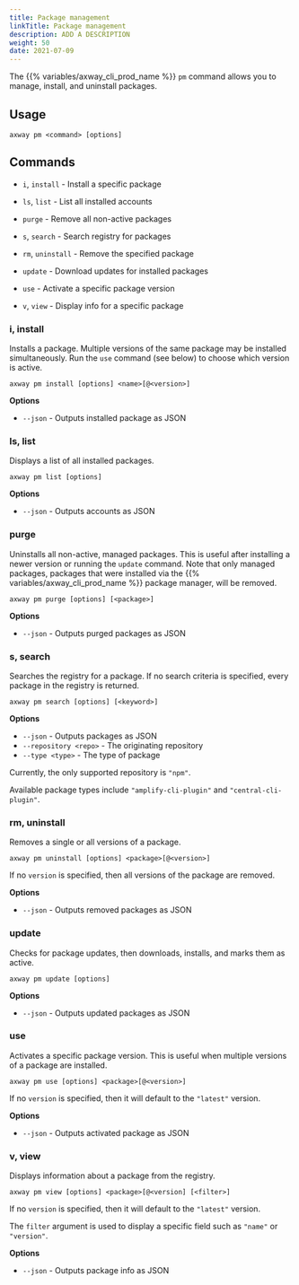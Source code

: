 ```yaml
---
title: Package management
linkTitle: Package management
description: ADD A DESCRIPTION
weight: 50
date: 2021-07-09
---
```


The {{% variables/axway_cli_prod_name %}} `pm` command allows you to manage, install, and uninstall packages.

## Usage

```
axway pm <command> [options]
```

## Commands

* `i`, `install` - Install a specific package

* `ls`, `list` - List all installed accounts
* `purge` - Remove all non-active packages
* `s`, `search` - Search registry for packages
* `rm`, `uninstall` - Remove the specified package
* `update` - Download updates for installed packages
* `use` - Activate a specific package version
* `v`, `view` - Display info for a specific package

### i, install

Installs a package. Multiple versions of the same package may be installed simultaneously. Run the `use` command (see below) to choose which version is active.

```
axway pm install [options] <name>[@<version>]
```

**Options**

* `--json` - Outputs installed package as JSON

### ls, list

Displays a list of all installed packages.

```
axway pm list [options]
```

**Options**

* `--json` - Outputs accounts as JSON

### purge

Uninstalls all non-active, managed packages. This is useful after installing a newer version or running the `update` command. Note that only managed packages, packages that were installed via the {{% variables/axway_cli_prod_name %}} package manager, will be removed.

```
axway pm purge [options] [<package>]
```

**Options**

* `--json` - Outputs purged packages as JSON

### s, search

Searches the registry for a package. If no search criteria is specified, every package in the registry is returned.

```
axway pm search [options] [<keyword>]
```

**Options**

* `--json` - Outputs packages as JSON
* `--repository <repo>` - The originating repository
* `--type <type>` - The type of package

Currently, the only supported repository is `"npm"`.

Available package types include `"amplify-cli-plugin"` and `"central-cli-plugin"`.

### rm, uninstall

Removes a single or all versions of a package.

```
axway pm uninstall [options] <package>[@<version>]
```

If no `version` is specified, then all versions of the package are removed.

**Options**

* `--json` - Outputs removed packages as JSON

### update

Checks for package updates, then downloads, installs, and marks them as active.

```
axway pm update [options]
```

**Options**

* `--json` - Outputs updated packages as JSON

### use

Activates a specific package version. This is useful when multiple versions of a package are installed.

```
axway pm use [options] <package>[@<version>]
```

If no `version` is specified, then it will default to the `"latest"` version.

**Options**

* `--json` - Outputs activated package as JSON

### v, view

Displays information about a package from the registry.

```
axway pm view [options] <package>[@<version] [<filter>]
```

If no `version` is specified, then it will default to the `"latest"` version.

The `filter` argument is used to display a specific field such as `"name"` or `"version"`.

**Options**

* `--json` - Outputs package info as JSON
